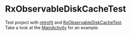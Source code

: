 RxObservableDiskCacheTest
=========================

Test project with [retrofit](https://github.com/square/retrofit) and [RxObservableDiskCacheTest](https://github.com/pakoito/RxObservableDiskCache).  
Take a look at the [MainActivity](https://github.com/Cir0X/RxObservableDiskCacheTest/blob/master/app/src/main/java/de/cir0x/rxobservablediskcachetest/MainActivity.java) for an example.